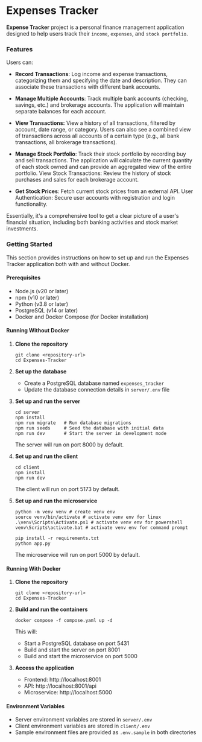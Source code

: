 # Expenses Tracker

**Expense Tracker** project is a personal finance management application designed to help users track their `income`, `expenses`, and `stock portfolio`.

### Features

Users can:

* **Record Transactions**: Log income and expense transactions, categorizing them and specifying the date and description. They can associate these transactions with different bank accounts.

* **Manage Multiple Accounts**: Track multiple bank accounts (checking, savings, etc.) and brokerage accounts. The application will maintain separate balances for each account.

* **View Transactions:** View a history of all transactions, filtered by account, date range, or category. Users can also see a combined view of transactions across all accounts of a certain type (e.g., all bank transactions, all brokerage transactions).

* **Manage Stock Portfolio**: Track their stock portfolio by recording buy and sell transactions. The application will calculate the current quantity of each stock owned and can provide an aggregated view of the entire portfolio.
View Stock Transactions: Review the history of stock purchases and sales for each brokerage account.

* **Get Stock Prices**: Fetch current stock prices from an external API.
User Authentication: Secure user accounts with registration and login functionality.

Essentially, it's a comprehensive tool to get a clear picture of a user's financial situation, including both banking activities and stock market investments.

### Getting Started

This section provides instructions on how to set up and run the Expenses Tracker application both with and without Docker.

#### Prerequisites

- Node.js (v20 or later)
- npm (v10 or later)
- Python (v3.8 or later)
- PostgreSQL (v14 or later)
- Docker and Docker Compose (for Docker installation)

#### Running Without Docker

1. **Clone the repository**
   ```
   git clone <repository-url>
   cd Expenses-Tracker
   ```

2. **Set up the database**
   - Create a PostgreSQL database named `expenses_tracker`
   - Update the database connection details in `server/.env` file

3. **Set up and run the server**
   ```
   cd server
   npm install
   npm run migrate   # Run database migrations
   npm run seeds     # Seed the database with initial data
   npm run dev       # Start the server in development mode
   ```
   The server will run on port 8000 by default.

4. **Set up and run the client**
   ```
   cd client
   npm install
   npm run dev
   ```
   The client will run on port 5173 by default.

5. **Set up and run the microservice**
   ```shell
   python -m venv venv # create venv env
   source venv/bin/activate # activate venv env for linux
   .\venv\Scripts\Activate.ps1 # activate venv env for powershell
   venv\Scripts\activate.bat # activate venv env for command prompt
   ```
   ```
   pip install -r requirements.txt
   python app.py
   ```
   The microservice will run on port 5000 by default.

#### Running With Docker

1. **Clone the repository**
   ```
   git clone <repository-url>
   cd Expenses-Tracker
   ```

2. **Build and run the containers**
   ```
   docker compose -f compose.yaml up -d
   ```
   This will:
   - Start a PostgreSQL database on port 5431
   - Build and start the server on port 8001
   - Build and start the microservice on port 5000

3. **Access the application**
   - Frontend: http://localhost:8001
   - API: http://localhost:8001/api
   - Microservice: http://localhost:5000

#### Environment Variables

- Server environment variables are stored in `server/.env`
- Client environment variables are stored in `client/.env`
- Sample environment files are provided as `.env.sample` in both directories
